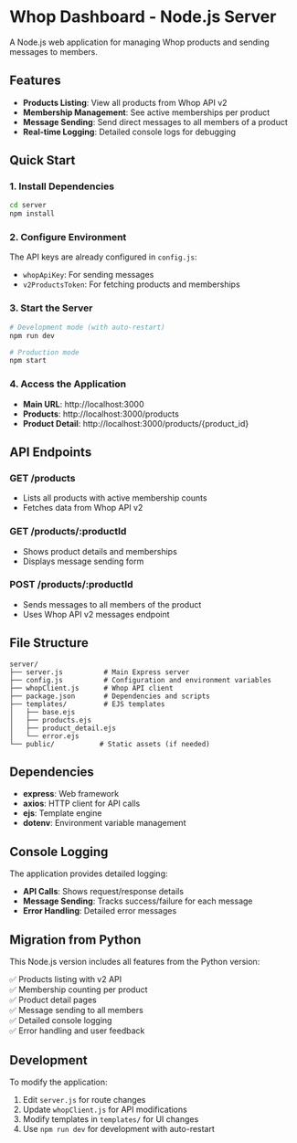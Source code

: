 # Whop Dashboard - Node.js Server

A Node.js web application for managing Whop products and sending messages to members.

## Features

- **Products Listing**: View all products from Whop API v2
- **Membership Management**: See active memberships per product
- **Message Sending**: Send direct messages to all members of a product
- **Real-time Logging**: Detailed console logs for debugging

## Quick Start

### 1. Install Dependencies

```bash
cd server
npm install
```

### 2. Configure Environment

The API keys are already configured in `config.js`:
- `whopApiKey`: For sending messages
- `v2ProductsToken`: For fetching products and memberships

### 3. Start the Server

```bash
# Development mode (with auto-restart)
npm run dev

# Production mode
npm start
```

### 4. Access the Application

- **Main URL**: http://localhost:3000
- **Products**: http://localhost:3000/products
- **Product Detail**: http://localhost:3000/products/{product_id}

## API Endpoints

### GET /products
- Lists all products with active membership counts
- Fetches data from Whop API v2

### GET /products/:productId
- Shows product details and memberships
- Displays message sending form

### POST /products/:productId
- Sends messages to all members of the product
- Uses Whop API v2 messages endpoint

## File Structure

```
server/
├── server.js          # Main Express server
├── config.js          # Configuration and environment variables
├── whopClient.js      # Whop API client
├── package.json       # Dependencies and scripts
├── templates/         # EJS templates
│   ├── base.ejs
│   ├── products.ejs
│   ├── product_detail.ejs
│   └── error.ejs
└── public/           # Static assets (if needed)
```

## Dependencies

- **express**: Web framework
- **axios**: HTTP client for API calls
- **ejs**: Template engine
- **dotenv**: Environment variable management

## Console Logging

The application provides detailed logging:

- **API Calls**: Shows request/response details
- **Message Sending**: Tracks success/failure for each message
- **Error Handling**: Detailed error messages

## Migration from Python

This Node.js version includes all features from the Python version:

✅ Products listing with v2 API  
✅ Membership counting per product  
✅ Product detail pages  
✅ Message sending to all members  
✅ Detailed console logging  
✅ Error handling and user feedback  

## Development

To modify the application:

1. Edit `server.js` for route changes
2. Update `whopClient.js` for API modifications
3. Modify templates in `templates/` for UI changes
4. Use `npm run dev` for development with auto-restart
